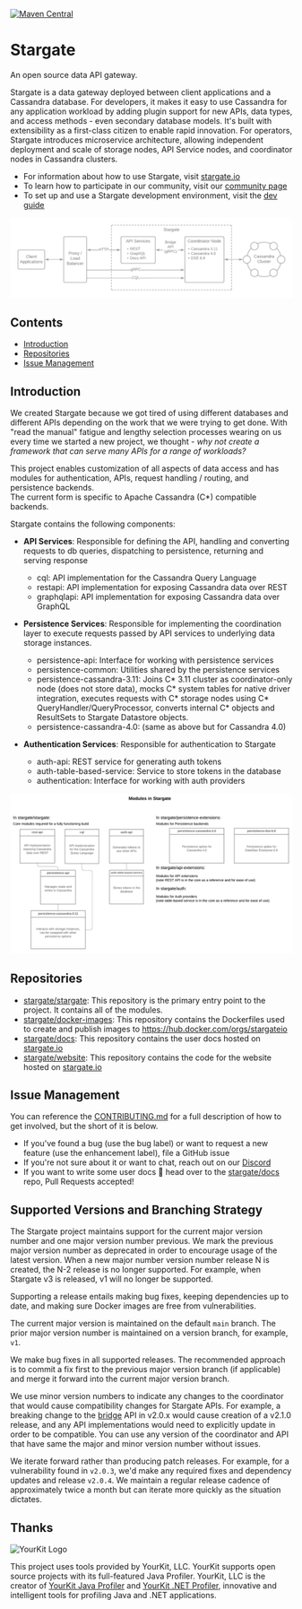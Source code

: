 [![Maven Central](https://img.shields.io/maven-central/v/io.stargate/stargate.svg?style=flat)](https://maven-badges.herokuapp.com/maven-central/io.stargate/stargate/)

# Stargate

An open source data API gateway.

Stargate is a data gateway deployed between client applications and a Cassandra database.
For developers, it makes it easy to use Cassandra for any application workload by adding plugin support for new APIs, data types, and access methods - even secondary database models. 
It's built with extensibility as a first-class citizen to enable rapid innovation. 
For operators, Stargate introduces microservice architecture, allowing independent deployment and scale of storage nodes, API Service nodes, and coordinator nodes in Cassandra clusters.

- For information about how to use Stargate, visit [stargate.io](https://stargate.io/)
- To learn how to participate in our community, visit our [community page](https://stargate.io/community)
- To set up and use a Stargate development environment, visit the [dev guide](DEV_GUIDE.md)

![image](assets/stargate-arch-high-level.png#center)

## Contents
- [Introduction](#introduction)
- [Repositories](#repositories)
- [Issue Management](#issue-management)

## Introduction

We created Stargate because we got tired of using different databases and different APIs depending on the work that we were trying to get done.
With "read the manual" fatigue and lengthy selection processes wearing on us every time we started a new project, we thought - *why not create a framework that can serve many APIs for a range of workloads?*

This project enables customization of all aspects of data access and has modules for authentication, APIs, request handling / routing, and persistence backends.  
The current form is specific to Apache Cassandra (C*) compatible backends.

Stargate contains the following components:

- **API Services**: Responsible for defining the API, handling and converting requests to db queries, dispatching to persistence, returning and serving response

    - cql: API implementation for the Cassandra Query Language
    - restapi: API implementation for exposing Cassandra data over REST
    - graphqlapi: API implementation for exposing Cassandra data over GraphQL

- **Persistence Services**: Responsible for implementing the coordination layer to execute requests passed by API services to underlying data storage instances.

    - persistence-api: Interface for working with persistence services
    - persistence-common: Utilities shared by the persistence services
    - persistence-cassandra-3.11: Joins C* 3.11 cluster as coordinator-only node (does not store data),
    mocks C* system tables for native driver integration,
    executes requests with C* storage nodes using C* QueryHandler/QueryProcessor,
    converts internal C* objects and ResultSets to Stargate Datastore objects.
    - persistence-cassandra-4.0: (same as above but for Cassandra 4.0)

- **Authentication Services**: Responsible for authentication to Stargate

    - auth-api: REST service for generating auth tokens
    - auth-table-based-service: Service to store tokens in the database
    - authentication: Interface for working with auth providers

![image](assets/stargate-modules-preview-version.png#center)

## Repositories

- [stargate/stargate](https://github.com/stargate/stargate): This repository is the primary entry point to the project. It contains all of the modules.
- [stargate/docker-images](https://github.com/stargate/docker-images): This repository contains the Dockerfiles used to create and publish images to https://hub.docker.com/orgs/stargateio
- [stargate/docs](https://github.com/stargate/docs): This repository contains the user docs hosted on [stargate.io](https://stargate.io)
- [stargate/website](https://github.com/stargate/website): This repository contains the code for the website hosted on [stargate.io](https://stargate.io)

## Issue Management

You can reference the [CONTRIBUTING.md](CONTRIBUTING.md) for a full description of how to get involved,
but the short of it is below.

- If you've found a bug (use the bug label) or want to request a new feature (use the enhancement label), file a GitHub issue
- If you're not sure about it or want to chat, reach out on our [Discord](https://discord.gg/GravUqY) 
- If you want to write some user docs 🎉 head over to the [stargate/docs](https://github.com/stargate/docs) repo, Pull Requests accepted!

## Supported Versions and Branching Strategy

The Stargate project maintains support for the current major version number and one major version number previous. We mark the previous major version number as deprecated in order to encourage usage of the latest version. When a new major number version number release N is created, the N-2 release is no longer supported. For example, when Stargate v3 is released, v1 will no longer be supported.

Supporting a release entails making bug fixes, keeping dependencies up to date, and making sure Docker images are free from vulnerabilities.

The current major version is maintained on the default `main` branch. The prior major version number is maintained on a version branch, for example, `v1`.

We make bug fixes in all supported releases. The recommended approach is to commit a fix first to the previous major version branch (if applicable) and merge it forward into the current major version branch.

We use minor version numbers to indicate any changes to the coordinator that would cause compatibility changes for Stargate APIs. For example, a breaking change to the [bridge](bridge) API in v2.0.x would cause creation of a v2.1.0 release, and any API implementations would need to explicitly update in order to be compatible. You can use any version of the coordinator and API that have same the major and minor version number without issues.

We iterate forward rather than producing patch releases. For example, for a vulnerability found in `v2.0.3`, we'd make any required fixes and dependency updates and release `v2.0.4`. We maintain a regular release cadence of approximately twice a month but can iterate more quickly as the situation dictates. 


## Thanks

![YourKit Logo](https://www.yourkit.com/images/yklogo.png)

This project uses tools provided by YourKit, LLC. YourKit supports open source projects with its full-featured Java
Profiler. YourKit, LLC is the creator of <a href="https://www.yourkit.com/java/profiler/">YourKit Java Profiler</a> and
<a href="https://www.yourkit.com/.net/profiler/">YourKit .NET Profiler</a>, innovative and intelligent tools for
profiling Java and .NET applications.
